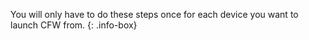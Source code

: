 You will only have to do these steps once for each device you want to launch CFW from.
{: .info-box}